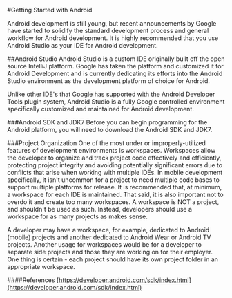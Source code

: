 #Getting Started with Android

Android development is still young, but recent announcements by Google have started to solidify the standard development process and general workflow for Android development.  It is highly recommended that you use Android Studio as your IDE for Android development.

##Android Studio
Android Studio is a custom IDE originally built off the open source IntelliJ platform. Google has taken the platform and customized it for Android Development and is currently dedicating its efforts into the Android Studio environment as the development platform of choice for Android.

Unlike other IDE's that Google has supported with the Android Developer Tools plugin system, Android Studio is a fully Google controlled environment specifically customized and maintained for Android development.

###Android SDK and JDK7
Before you can begin programming for the Android platform, you will need to download the Android SDK and JDK7.  

###Project Organization
One of the most under or improperly-utilized features of development environments is workspaces. Workspaces allow the developer to organize and track project code effectively and efficiently, protecting project integrity and avoiding potentially significant errors due to conflicts that arise when working with multiple IDEs. In mobile development specifically, it isn't uncommon for a project to need multiple code bases to support multiple platforms for release. It is recommended that, at minimum, a workspace for each IDE is maintained. That said, it is also important not to overdo it and create too many workspaces. A workspace is NOT a project, and shouldn't be used as such. Instead, developers should use a workspace for as many projects as makes sense. 

A developer may have a workspace, for example, dedicated to Android (mobile) projects and another dedicated to Android Wear or Android TV projects. Another usage for workspaces would be for a developer to separate side projects and those they are working on for their employer. One thing is certain - each project should have its own project folder in an appropriate workspace.

####References
[https://developer.android.com/sdk/index.html](https://developer.android.com/sdk/index.html)